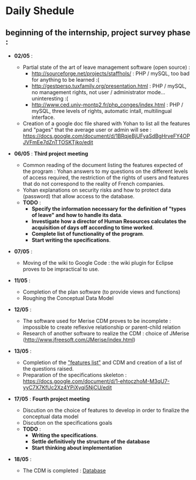 # Daily Shedule #

## beginning of the internship, project survey phase : ##

  * **02/05** :
    * Partial state of the art of leave management software (open source) :
      * http://sourceforge.net/projects/staffhols/ : PHP / mySQL, too bad for anything to be learned :(
      * http://gestperso.tuxfamily.org/presentation.html : PHP / mySQL, no management rights, not user / administrator mode... uninteresting :(
      * http://www.ced.univ-montp2.fr/php_conges/index.html : PHP / mySQL, three levels of rights, automatic intall, multilingual interface.
    * Creation of a google doc file shared with Yohan to list all the features and "pages" that the average user or admin will see : https://docs.google.com/document/d/1BRqjeBjUFyaSdBgHrveFY4OPJVFmEe7dZnTTOSKTjko/edit

  * **06/05** : **Third project meeting**
    * Common reading of the document listing the features expected of the program : Yohan answers to my questions on the different levels of access required, the restriction of the rights of users and features that do not correspond to the reality of French companies.
    * Yohan explanations on security risks and how to protect data (password) that allow access to the database.
    * **TODO** :
      * **Specify the information necessary for the definition of "types of leave" and how to handle its data**.
      * **Investigate how a director of Human Resources calculates the acquisition of days off according to time worked**.
      * **Complete list of functionality of the program**.
      * **Start writing the specifications**.

  * **07/05** :
    * Moving of the wiki to Google Code : the wiki plugin for Eclipse proves to be impractical to use.

  * **11/05** :
    * Completion of the plan software (to provide views and functions)
    * Roughing the Conceptual Data Model

  * **12/05** :
    * The software used for Merise CDM proves to be incomplete : impossible to create reflexive relationship or parent-child relation
    * Research of another software to realize the CDM : choice of JMerise (http://www.jfreesoft.com/JMerise/index.html)

  * **13/05** :
    * Completion of the ["features list"](ExpectedFeatures.md) and CDM and creation of a list of the questions raised.
    * Preparation of the specifications skeleton : https://docs.google.com/document/d/1-ehtoczhoM-M3qU7-yyC7X7KfUc2Xz4YPiXyqi5NjCU/edit

  * **17/05** : **Fourth project meeting**
    * Discution on the choice of features to develop in order to finalize the conceptual data model
    * Discution on the specifications goals
    * **TODO** :
      * **Writing the specifications**.
      * **Settle definitively the structure of the database**
      * **Start thinking about implementation**

  * **18/05** :
    * The CDM is completed : [Database](Database.md)